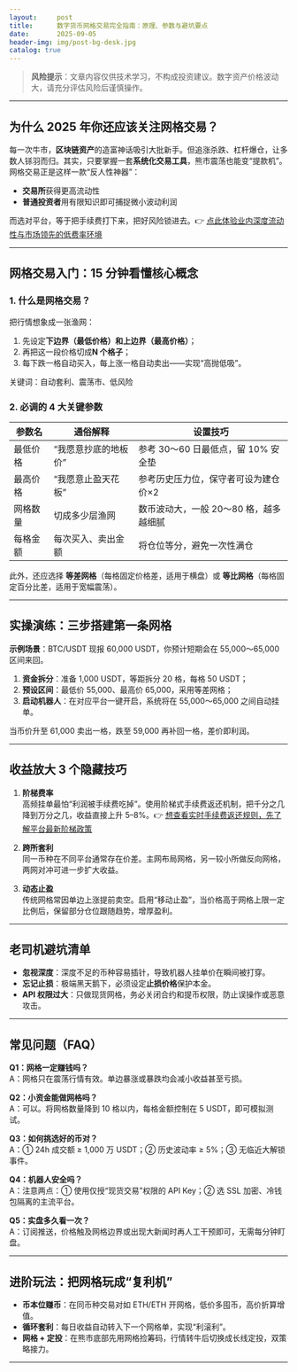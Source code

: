 ```yaml
---
layout:     post
title:      数字货币网格交易完全指南：原理、参数与避坑要点
date:       2025-09-05
header-img: img/post-bg-desk.jpg
catalog: true
---
```


> **风险提示**：文章内容仅供技术学习，不构成投资建议。数字资产价格波动大，请充分评估风险后谨慎操作。

---

## 为什么 2025 年你还应该关注网格交易？
每一次牛市，**区块链资产**的造富神话吸引大批新手。但追涨杀跌、杠杆爆仓，让多数人铩羽而归。其实，只要掌握一套**系统化交易工具**，熊市震荡也能变“提款机”。网格交易正是这样一款“反人性神器”：  
- **交易所**获得更高流动性  
- **普通投资者**用有限知识即可捕捉微小波动利润  

而选对平台，等于把手续费打下来，把好风险锁进去。👉 [点此体验业内深度流动性与市场领先的低费率环境](https://okxdog.com/)

---

## 网格交易入门：15 分钟看懂核心概念

### 1. 什么是网格交易？
把行情想象成一张渔网：  
1. 先设定**下边界（最低价格）**和**上边界（最高价格）**；  
2. 再把这一段价格切成**N 个格子**；  
3. 每下跌一格自动买入，每上涨一格自动卖出——实现“高抛低吸”。  

关键词：自动套利、震荡市、低风险

### 2. 必调的 4 大关键参数
| 参数名 | 通俗解释 | 设置技巧 |
|---|---|---|
| 最低价格 | “我愿意抄底的地板价” | 参考 30～60 日最低点，留 10% 安全垫 |
| 最高价格 | “我愿意止盈天花板” | 参考历史压力位，保守者可设为建仓价×2 |
| 网格数量 | 切成多少层渔网 | 数币波动大，一般 20～80 格，越多越细腻 |
| 每格金额 | 每次买入、卖出金额 | 将仓位等分，避免一次性满仓 |

此外，还应选择 **等差网格**（每格固定价格差，适用于横盘）或 **等比网格**（每格固定百分比差，适用于宽幅震荡）。

---

## 实操演练：三步搭建第一条网格
**示例场景**：BTC/USDT 现报 60,000 USDT，你预计短期会在 55,000～65,000 区间来回。  
1. **资金拆分**：准备 1,000 USDT，等距拆分 20 格，每格 50 USDT；  
2. **预设区间**：最低价 55,000、最高价 65,000，采用等差网格；  
3. **启动机器人**：在对应平台一键开启，系统将在 55,000～65,000 之间自动挂单。  

当币价升至 61,000 卖出一格，跌至 59,000 再补回一格，差价即利润。

---

## 收益放大 3 个隐藏技巧
1. **阶梯费率**  
   高频挂单最怕“利润被手续费吃掉”。使用阶梯式手续费返还机制，把千分之几降到万分之几，收益直接上升 5–8%。👉 [想查看实时手续费返还规则，先了解平台最新阶梯政策](https://okxdog.com/)  

2. **跨所套利**  
   同一币种在不同平台通常存在价差。主网布局网格，另一较小所做反向网格，两网对冲可进一步扩大收益。  

3. **动态止盈**  
   传统网格常因单边上涨提前卖空。启用“移动止盈”，当价格高于网格上限一定比例后，保留部分仓位跟随趋势，增厚盈利。

---

## 老司机避坑清单
- **忽视深度**：深度不足的币种容易插针，导致机器人挂单价在瞬间被打穿。  
- **忘记止损**：极端黑天鹅下，必须设定**止损价格**保护本金。  
- **API 权限过大**：只做现货网格，务必关闭合约和提币权限，防止误操作或恶意攻击。

---

## 常见问题（FAQ）

**Q1：网格一定赚钱吗？**  
A：网格只在震荡行情有效。单边暴涨或暴跌均会减小收益甚至亏损。  

**Q2：小资金能做网格吗？**  
A：可以。将网格数量降到 10 格以内，每格金额控制在 5 USDT，即可模拟测试。  

**Q3：如何挑选好的币对？**  
A：① 24h 成交额 ≥ 1,000 万 USDT；② 历史波动率 ≥ 5%；③ 无临近大解锁事件。  

**Q4：机器人安全吗？**  
A：注意两点：① 使用仅授“现货交易”权限的 API Key；② 选 SSL 加密、冷钱包隔离的主流平台。  

**Q5：实盘多久看一次？**  
A：订阅推送，价格触及网格边界或出现大新闻时再人工干预即可，无需每分钟盯盘。

---

## 进阶玩法：把网格玩成“复利机”
- **币本位赚币**：在同币种交易对如 ETH/ETH 开网格，低价多囤币，高价折算增值。  
- **循环套利**：每日收益自动转入下一个网格单，实现“利滚利”。  
- **网格 + 定投**：在熊市底部先用网格捡筹码，行情转牛后切换成长线定投，双策略接力。

---